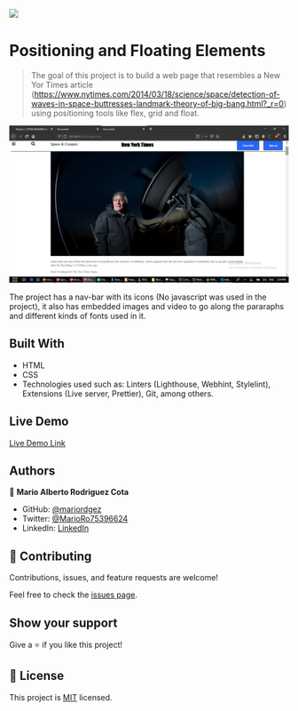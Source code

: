 ![](https://img.shields.io/badge/Microverse-blueviolet)

# Positioning and Floating Elements

> The goal of this project is to build a web page that resembles a New Yor Times article (https://www.nytimes.com/2014/03/18/science/space/detection-of-waves-in-space-buttresses-landmark-theory-of-big-bang.html?_r=0) using positioning tools like flex, grid and float. 

![screenshot](https://raw.githubusercontent.com/mariordgez/Project_1_HTML/project-1-microverse/images/screenshot.png)

The project has a nav-bar with its icons (No javascript was used in the project), it also has embedded images and video to go along the pararaphs and different kinds of fonts used in it.

## Built With

- HTML
- CSS
- Technologies used such as: Linters (Lighthouse, Webhint, Stylelint), Extensions (Live server, Prettier), Git, among others.

## Live Demo

[Live Demo Link](https://mariordgez.github.io/Project_1_HTML/)


## Authors

👤 **Mario Alberto Rodriguez Cota**

- GitHub: [@mariordgez](https://github.com/mariordgez)
- Twitter: [@MarioRo75396624](https://twitter.com/MarioRo75396624)
- LinkedIn: [LinkedIn](www.linkedin.com/in/mario-alberto-rodriguez-cota-a2860a205)



## 🤝 Contributing

Contributions, issues, and feature requests are welcome!

Feel free to check the [issues page](https://github.com/mariordgez/Project_1_HTML/issues).

## Show your support

Give a ⭐️ if you like this project!


## 📝 License

This project is [MIT](./MIT.md) licensed.
